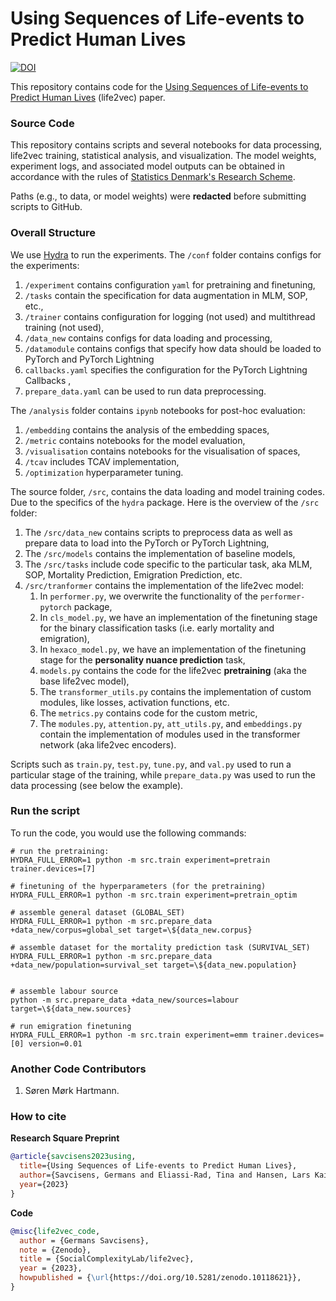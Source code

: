# Using Sequences of Life-events to Predict Human Lives

[![DOI](https://zenodo.org/badge/doi/10.5281/zenodo.10118620.svg)](https://zenodo.org/doi/10.5281/zenodo.10118620)

This repository contains code for the [Using Sequences of Life-events to Predict Human Lives](https://doi.org/10.21203/rs.3.rs-2975478/v1) (life2vec) paper.

### Source Code

This repository contains scripts and several notebooks for data processing, life2vec training, statistical analysis, and visualization. The model weights, experiment logs, and associated model outputs can be obtained in accordance with the rules of [Statistics Denmark's Research Scheme](https://www.dst.dk/en/TilSalg/Forskningsservice/Dataadgang).

Paths (e.g., to data, or model weights) were **redacted** before submitting scripts to GitHub.

### Overall Structure

We use [Hydra](https://hydra.cc/docs/intro/) to run the experiments. The `/conf` folder contains configs for the experiments:
1. `/experiment` contains configuration `yaml` for pretraining and finetuning,
2. `/tasks` contain the specification for data augmentation in MLM, SOP, etc.,
3. `/trainer` contains configuration for logging (not used) and multithread training (not used),
4. `/data_new` contains configs for data loading and processing,
5. `/datamodule` contains configs that specify how data should be loaded to PyTorch and PyTorch Lightning
6. `callbacks.yaml` specifies the configuration for the PyTorch Lightning Callbacks ,
7. `prepare_data.yaml` can be used to run data preprocessing.

The `/analysis` folder contains `ipynb` notebooks for post-hoc evaluation:
1. `/embedding` contains the analysis of the embedding spaces,
2. `/metric` contains notebooks for the model evaluation,
3. `/visualisation` contains notebooks for the visualisation of spaces,
4. `/tcav` includes TCAV implementation,
5. `/optimization` hyperparameter tuning.

The source folder, `/src`, contains the data loading and model training codes. Due to the specifics of the `hydra` package. Here is the overview of the `/src` folder:
1. The `/src/data_new` contains scripts to preprocess data as well as prepare data to load into the PyTorch or PyTorch Lightning,
2. The `/src/models` contains the implementation of baseline models,
3. The `/src/tasks` include code specific to the particular task, aka MLM, SOP, Mortality Prediction, Emigration Prediction, etc.
4. `/src/tranformer` contains the implementation of the life2vec model:
      1. In `performer.py`, we overwrite the functionality of the `performer-pytorch` package,
      2. In `cls_model.py`, we have an implementation of the finetuning stage for the binary classification tasks (i.e. early mortality and emigration),
      3. In `hexaco_model.py`, we have an implementation of the finetuning stage for the **personality nuance prediction** task,
      4. `models.py` contains the code for the life2vec **pretraining** (aka the base life2vec model),
      5. The `transformer_utils.py` contains the implementation of custom modules, like losses, activation functions, etc.
      6. The `metrics.py` contains code for the custom metric,
      7. The `modules.py`, `attention.py`, `att_utils.py`, and `embeddings.py` contain the implementation of modules used in the transformer network (aka life2vec encoders).

Scripts such as `train.py`, `test.py`, `tune.py`, and `val.py` used to run a particular stage of the training, while `prepare_data.py` was used to run the data processing (see below the example).


### Run the script
To run the code, you would use the following commands:

```
# run the pretraining:
HYDRA_FULL_ERROR=1 python -m src.train experiment=pretrain trainer.devices=[7]

# finetuning of the hyperparameters (for the pretraining)
HYDRA_FULL_ERROR=1 python -m src.train experiment=pretrain_optim

# assemble general dataset (GLOBAL_SET)
HYDRA_FULL_ERROR=1 python -m src.prepare_data +data_new/corpus=global_set target=\${data_new.corpus}

# assemble dataset for the mortality prediction task (SURVIVAL_SET)
HYDRA_FULL_ERROR=1 python -m src.prepare_data +data_new/population=survival_set target=\${data_new.population}


# assemble labour source
python -m src.prepare_data +data_new/sources=labour target=\${data_new.sources}

# run emigration finetuning
HYDRA_FULL_ERROR=1 python -m src.train experiment=emm trainer.devices=[0] version=0.01
```

### Another Code Contributors
1. Søren Mørk Hartmann.

### How to cite

**Research Square Preprint**
```bibtex
@article{savcisens2023using,
  title={Using Sequences of Life-events to Predict Human Lives},
  author={Savcisens, Germans and Eliassi-Rad, Tina and Hansen, Lars Kai and Mortensen, Laust and Lilleholt, Lau and Rogers, Anna and Zettler, Ingo and Lehmann, Sune},
  year={2023}
}
```
**Code**
```bibtex
@misc{life2vec_code,
  author = {Germans Savcisens},
  note = {Zenodo},
  title = {SocialComplexityLab/life2vec},
  year = {2023},
  howpublished = {\url{https://doi.org/10.5281/zenodo.10118621}},
}
```
